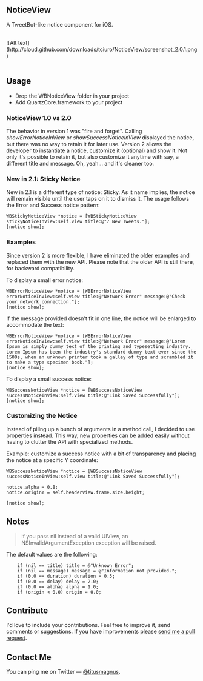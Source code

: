 ## NoticeView

A TweetBot-like notice component for iOS.

<br/>
![Alt text](http://cloud.github.com/downloads/tciuro/NoticeView/screenshot_2.0.1.png)
<br/>
<br/>

## Usage

* Drop the WBNoticeView folder in your project
* Add QuartzCore.framework to your project

### NoticeView 1.0 vs 2.0

The behavior in version 1 was "fire and forget". Calling *showErrorNoticeInView* or *showSuccessNoticeInView* displayed the notice, but there was no way to retain it for later use. Version 2 allows the developer to instantiate a notice, customize it (optional) and show it. Not only it's possible to retain it, but also customize it anytime with say, a different title and message. Oh, yeah… and it's cleaner too.

### New in 2.1: Sticky Notice

New in 2.1 is a different type of notice: Sticky. As it name implies, the notice will remain visible until the user taps on it to dismiss it. The usage follows the Error and Success notice pattern:

    WBStickyNoticeView *notice = [WBStickyNoticeView stickyNoticeInView:self.view title:@"7 New Tweets."];
    [notice show];

### Examples

Since version 2 is more flexible, I have eliminated the older examples and replaced them with the new API. Please note that the older API is still there, for backward compatibility.
<br/>

To display a small error notice:

    WBErrorNoticeView *notice = [WBErrorNoticeView errorNoticeInView:self.view title:@"Network Error" message:@"Check your network connection."];
    [notice show];
	
If the message provided doesn't fit in one line, the notice will be enlarged to accommodate the text:

    WBErrorNoticeView *notice = [WBErrorNoticeView errorNoticeInView:self.view title:@"Network Error" message:@"Lorem Ipsum is simply dummy text of the printing and typesetting industry. Lorem Ipsum has been the industry's standard dummy text ever since the 1500s, when an unknown printer took a galley of type and scrambled it to make a type specimen book."];
    [notice show];

To display a small success notice:

    WBSuccessNoticeView *notice = [WBSuccessNoticeView successNoticeInView:self.view title:@"Link Saved Successfully"];
    [notice show];
    
### Customizing the Notice

Instead of piling up a bunch of arguments in a method call, I decided to use properties instead. This way, new properties can be added easily without having to clutter the API with specialized methods.

Example: customize a success notice with a bit of transparency and placing the notice at a specific Y coordinate:

    WBSuccessNoticeView *notice = [WBSuccessNoticeView successNoticeInView:self.view title:@"Link Saved Successfully"];
    
    notice.alpha = 0.8;
    notice.originY = self.headerView.frame.size.height;
    
    [notice show];

	
## Notes

> If you pass nil instead of a valid UIView, an NSInvalidArgumentException exception will be raised.

The default values are the following:

        if (nil == title) title = @"Unknown Error";
        if (nil == message) message = @"Information not provided.";
        if (0.0 == duration) duration = 0.5;
        if (0.0 == delay) delay = 2.0;
        if (0.0 == alpha) alpha = 1.0;
		if (origin < 0.0) origin = 0.0;

## Contribute

I'd love to include your contributions. Feel free to improve it, send comments or suggestions. If you have improvements please [send me a pull request](https://github.com/tciuro/NoticeView/pull/new/master).

## Contact Me

You can ping me on Twitter — [@titusmagnus](http://twitter.com/titusmagnus).